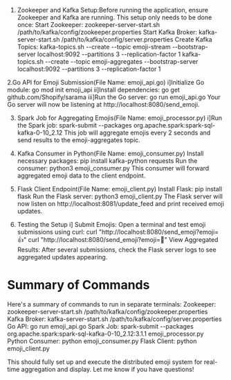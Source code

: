 1. Zookeeper and Kafka Setup:Before running the application, ensure Zookeeper and Kafka are running. This setup only needs to be done once:
  Start Zookeeper:
        zookeeper-server-start.sh /path/to/kafka/config/zookeeper.properties
  Start Kafka Broker:
        kafka-server-start.sh /path/to/kafka/config/server.properties
  Create Kafka Topics:
        kafka-topics.sh --create --topic emoji-stream --bootstrap-server localhost:9092 --partitions 3 --replication-factor 1
        kafka-topics.sh --create --topic emoji-aggregates --bootstrap-server localhost:9092 --partitions 3 --replication-factor 1


2.Go API for Emoji Submission(File Name: emoji_api.go)
  i]Initialize Go module:  go mod init emoji_api
  ii]Install dependencies: go get github.com/Shopify/sarama
  iii]Run the Go server:   go run emoji_api.go
Your Go server will now be listening at http://localhost:8080/send_emoji.

3. Spark Job for Aggregating Emojis(File Name: emoji_processor.py)
   i]Run the Spark job:    spark-submit --packages org.apache.spark:spark-sql-kafka-0-10_2.12
This job will aggregate emojis every 2 seconds and send results to the emoji-aggregates topic.

4. Kafka Consumer in Python(File Name: emoji_consumer.py)
   Install necessary packages:  pip install kafka-python requests
   Run the consumer:            python3 emoji_consumer.py
This consumer will forward aggregated emoji data to the client endpoint.

5. Flask Client Endpoint(File Name: emoji_client.py)
   Install Flask:               pip install flask
   Run the Flask server:        python3 emoji_client.py
The Flask server will now listen on http://localhost:8081/update_feed and print received emoji updates.

6. Testing the Setup
    i] Submit Emojis: Open a terminal and test emoji submissions using curl:
          curl "http://localhost:8080/send_emoji?emoji=👍"
          curl "http://localhost:8080/send_emoji?emoji=🎉"
View Aggregated Results: After several submissions, check the Flask server logs to see aggregated updates appearing.

# Summary of Commands

Here's a summary of commands to run in separate terminals:
Zookeeper:       zookeeper-server-start.sh /path/to/kafka/config/zookeeper.properties
Kafka Broker:    kafka-server-start.sh /path/to/kafka/config/server.properties
Go API:          go run emoji_api.go
Spark Job:       spark-submit --packages org.apache.spark:spark-sql-kafka-0-10_2.12:3.1.1 emoji_processor.py
Python Consumer: python emoji_consumer.py
Flask Client:    python emoji_client.py

This should fully set up and execute the distributed emoji system for real-time aggregation and display. Let me know if you have questions!
